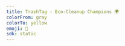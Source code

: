 ```yaml
---
title: TrashTag - Eco-Cleanup Champions 🌍
colorFrom: gray
colorTo: yellow
emoji: 🐳
sdk: static
---
```

